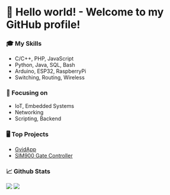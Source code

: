 # 👋 Hello world! - Welcome to my GitHub profile! 

### 🎓 My Skills
- C/C++, PHP, JavaScript
- Python, Java, SQL, Bash
- Arduino, ESP32, RaspberryPi
- Switching, Routing, Wireless

### 📖 Focusing on
- IoT, Embedded Systems
- Networking
- Scripting, Backend

### 🖥️ Top Projects
- [GvidApp](https://github.com/F3lda/GvidApp)
- [SIM900 Gate Controller](https://github.com/F3lda/arduino-SIM900_example/tree/master/examples/SIM900_gate)

### 📈 Github Stats
![](http://github-profile-summary-cards.vercel.app/api/cards/repos-per-language?username=F3lda&theme=dracula) 
![](http://github-profile-summary-cards.vercel.app/api/cards/most-commit-language?username=F3lda&theme=dracula)

<!-- https://github-profile-summary-cards.vercel.app/api/cards/profile-details?username=F3lda&theme=dracula -->
<!-- https://github-stats-alpha.vercel.app/api?username=F3lda&cc=22272e&tc=37BCF6&ic=fff&bc=0000 -->

<!--
### Working on


### ✨ Welcome to my GitHub profile! ✨

**F3lda/F3lda** is a ✨ _special_ ✨ repository because its `README.md` (this file) appears on your GitHub profile.

Here are some ideas to get you started:

- 🔭 I’m currently working on ...
- 🌱 I’m currently learning ...
- 👯 I’m looking to collaborate on ...
- 🤔 I’m looking for help with ...
- 💬 Ask me about ...
- 📫 How to reach me: ...
- 😄 Pronouns: ...
- ⚡ Fun fact: ...
-->
